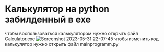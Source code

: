 # Калькулятор на python забилденный в exe
чтобы воспользоваться калькулятором нужно открыть файл Calculator.exe
![Screenshot 2023-05-31 22-07-45](https://github.com/MegaPlayerXD/Calculator-Python-Exe/assets/130532332/532dd757-7735-4507-88c4-49c0a0bd4923)
чтобы изменить код калькулятор нужно открыть файл mainprogramm.py
